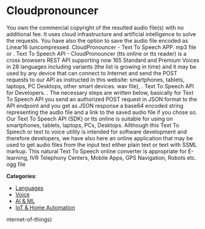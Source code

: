 # Cloudpronouncer


You own the commercial copyright of the resulted audio file(s) with no additional fee. It uses cloud infrastructure and artificial intelligence to solve the requests.  You have also the option to save the audio file encoded as Linear16 (uncompressed.  CloudPronouncer - Text To Speech APP. mp3 file or . Text To Speech API - CloudPronouncer (tts online or tts reader) is a cross browsers REST API supporting now 165 Standard and Premium Voices in 28 languages including variants (the list is growing in time) and it may be used by any device that can connect to Internet and send the POST requests to our API as instructed in this website: smartphones, tablets, laptops, PC Desktops, other smart devices. wav file), .  Text To Speech API for Developers. . The necessary steps are written below, basically for Text To Speech API you send an authorized POST request in JSON format to the API endpoint and you get as JSON response a base64 encoded string representing the audio file and a link to the saved audio file if you chose so.  Our Text To Speech API (SDK) or tts online is suitable for using on smartphones, tablets, laptops, PCs, Desktops. 
Allthough this Text To Speech or text to voice utility is intended for software development and therefore developers, we have also here an online application that may be used to get audio files from the input text either plain text or text with SSML markup. This natural Text To Speech online converter is appropriate for E-learning, IVR Telephony Centers, Mobile Apps, GPS Navigation, Robots etc. ogg file



**Categories**:
- [Languages](https://github.com/apis-list/apis-list#languages)
- [Voice](https://github.com/apis-list/apis-list#voice)
- [AI & ML](https://github.com/apis-list/apis-list#ai-and-ml)
- [IoT & Home Automation](https://github.com/apis-list/apis-list#iot-and-home-automation)



nternet-of-things)







